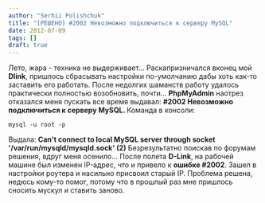 ```yaml
---
author: "Serhii Polishchuk"
title: "[РЕШЕНО] #2002 Невозможно подключиться к серверу MySQL"
date: 2012-07-09
tags: []
draft: true
---
```

<!--more-->
<p>Лето, жара - техника не выдерживает... Раскапризничался вконец мой <strong>Dlink</strong>, пришлось сбрасывать настройки по-умолчанию дабы хоть как-то заставить его работать. После недолгих шаманств работу удалось практически полностью возобновить, почти... <strong>PhpMyAdmin</strong> наотрез отказался меня пускать все время выдавал:&nbsp;<strong>#2002 Невозможно подключиться к серверу MySQL. </strong>Команда в консоли:</p>

<pre><code class="bash">mysql -u root -p</code></pre>

<p>Выдала: <strong>Can&#39;t connect to local MySQL server through socket &#39;/var/run/mysqld/mysqld.sock&#39; (2)</strong> Безрезультатно поискав по форумам решения, вдруг меня осенило... После полета <strong>D-Link</strong>, на рабочей машине был изменен IP-адрес, что и привело к <strong>ошибке #2002</strong>. Зашел в настройки роутера и насильно присвоил старый IP. Проблема решена, недюсь кому-то помог, потому что в прошлый раз мне пришлось сносить мускул и ставить заново.</p>
